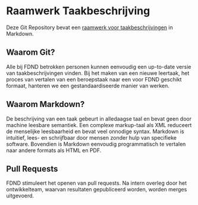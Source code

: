 # Raamwerk Taakbeschrijving
Deze Git Repository bevat een [raamwerk voor taakbeschrijvingen](index.md) in Markdown.

## Waarom Git?
Alle bij FDND betrokken personen kunnen eenvoudig een up-to-date versie van taakbeschrijvingen vinden. Bij het maken van een nieuwe leertaak, het proces van vertalen van een beroepstaak naar een voor FDND geschikt formaat, hanteren we een gestandaardiseerde manier van werken.

## Waarom Markdown?
De beschrijving van een taak gebeurt in alledaagse taal en bevat geen door machine leesbare semantiek. Een complexe markup-taal als XML reduceert de menselijke leesbaarheid en bevat veel onnodige syntax. Markdown is intuitief, lees- en schrijfbaar door mensen zonder hulp van specifieke software. Bovendien is Markdown eenvoudig programmatisch te vertalen naar andere formats als HTML en PDF.

## Pull Requests
FDND stimuleert het openen van pull requests. Na intern overleg door het ontwikkelteam, waarvan resultaten gepubliceerd worden, worden merges uitgevoerd.
